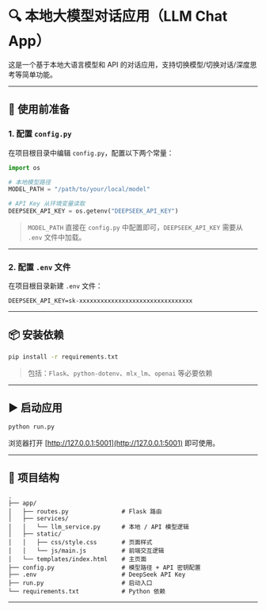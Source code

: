 # 🔍 本地大模型对话应用（LLM Chat App）

这是一个基于本地大语言模型和 API 的对话应用，支持切换模型/切换对话/深度思考等简单功能。

---

## 🔧 使用前准备

### 1. 配置 `config.py`

在项目根目录中编辑 `config.py`，配置以下两个常量：

```python
import os

# 本地模型路径
MODEL_PATH = "/path/to/your/local/model"

# API Key 从环境变量读取
DEEPSEEK_API_KEY = os.getenv("DEEPSEEK_API_KEY")
```

> `MODEL_PATH` 直接在 `config.py` 中配置即可，`DEEPSEEK_API_KEY` 需要从 `.env` 文件中加载。

---

### 2. 配置 `.env` 文件

在项目根目录新建 `.env` 文件：

```
DEEPSEEK_API_KEY=sk-xxxxxxxxxxxxxxxxxxxxxxxxxxxxxxxx
```

---

## 📦 安装依赖

```bash
pip install -r requirements.txt
```

> 包括：`Flask`、`python-dotenv`、`mlx_lm`、`openai` 等必要依赖

---

## ▶️ 启动应用

```bash
python run.py
```

浏览器打开 [http://127.0.0.1:5001](http://127.0.0.1:5001) 即可使用。

---

## 📁 项目结构

```
.
├── app/
│   ├── routes.py               # Flask 路由
│   ├── services/
│   │   └── llm_service.py      # 本地 / API 模型逻辑
│   ├── static/
│   │   ├── css/style.css       # 页面样式
│   │   └── js/main.js          # 前端交互逻辑
│   └── templates/index.html    # 主页面
├── config.py                   # 模型路径 + API 密钥配置
├── .env                        # DeepSeek API Key
├── run.py                      # 启动入口
└── requirements.txt            # Python 依赖
```

---

